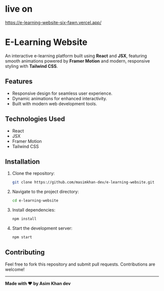 # live on 
https://e-learning-website-six-fawn.vercel.app/

# E-Learning Website

An interactive e-learning platform built using **React** and **JSX**, featuring smooth animations powered by **Framer Motion** and modern, responsive styling with **Tailwind CSS**.

## Features
- Responsive design for seamless user experience.
- Dynamic animations for enhanced interactivity.
- Built with modern web development tools.

## Technologies Used
- React
- JSX
- Framer Motion
- Tailwind CSS

## Installation
1. Clone the repository:
   ```bash
   git clone https://github.com/masimkhan-dev/e-learning-website.git
   ```
2. Navigate to the project directory:
   ```bash
   cd e-learning-website
   ```
3. Install dependencies:
   ```bash
   npm install
   ```
4. Start the development server:
   ```bash
   npm start
   ```

## Contributing
Feel free to fork this repository and submit pull requests. Contributions are welcome!

---

**Made with ❤️ by Asim Khan dev**
```
